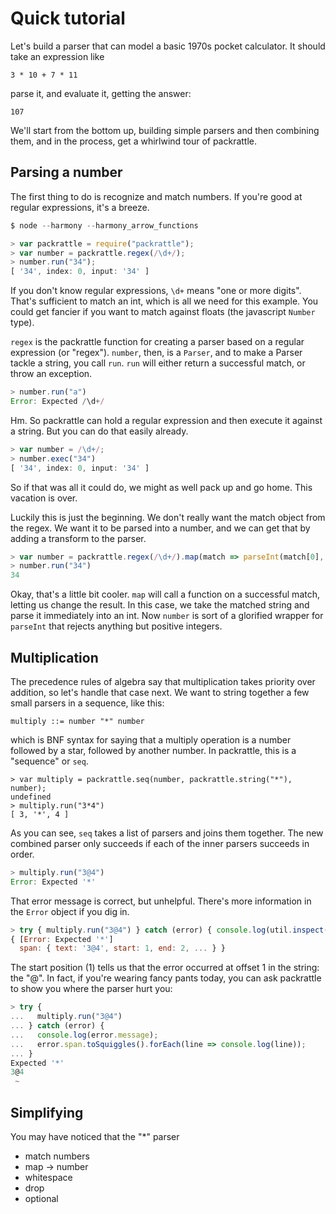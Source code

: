 # Quick tutorial

Let's build a parser that can model a basic 1970s pocket calculator. It should take an expression like

    3 * 10 + 7 * 11

parse it, and evaluate it, getting the answer:

    107

We'll start from the bottom up, building simple parsers and then combining them, and in the process, get a whirlwind tour of packrattle.


## Parsing a number

The first thing to do is recognize and match numbers. If you're good at regular expressions, it's a breeze.

```javascript
$ node --harmony --harmony_arrow_functions

> var packrattle = require("packrattle");
> var number = packrattle.regex(/\d+/);
> number.run("34");
[ '34', index: 0, input: '34' ]
```

If you don't know regular expressions, `\d+` means "one or more digits". That's sufficient to match an int, which is all we need for this example. You could get fancier if you want to match against floats (the javascript `Number` type).

`regex` is the packrattle function for creating a parser based on a regular expression (or "regex"). `number`, then, is a `Parser`, and to make a Parser tackle a string, you call `run`. `run` will either return a successful match, or throw an exception.

```javascript
> number.run("a")
Error: Expected /\d+/
```

Hm. So packrattle can hold a regular expression and then execute it against a string. But you can do that easily already.

```javascript
> var number = /\d+/;
> number.exec("34")
[ '34', index: 0, input: '34' ]
```

So if that was all it could do, we might as well pack up and go home. This vacation is over.

Luckily this is just the beginning. We don't really want the match object from the regex. We want it to be parsed into a number, and we can get that by adding a transform to the parser.

```javascript
> var number = packrattle.regex(/\d+/).map(match => parseInt(match[0], 10));
> number.run("34")
34
```

Okay, that's a little bit cooler. `map` will call a function on a successful match, letting us change the result. In this case, we take the matched string and parse it immediately into an int. Now `number` is sort of a glorified wrapper for `parseInt` that rejects anything but positive integers.


## Multiplication

The precedence rules of algebra say that multiplication takes priority over addition, so let's handle that case next. We want to string together a few small parsers in a sequence, like this:

```
multiply ::= number "*" number
```

which is BNF syntax for saying that a multiply operation is a number followed by a star, followed by another number. In packrattle, this is a "sequence" or `seq`.

```
> var multiply = packrattle.seq(number, packrattle.string("*"), number);
undefined
> multiply.run("3*4")
[ 3, '*', 4 ]
```

As you can see, `seq` takes a list of parsers and joins them together. The new combined parser only succeeds if each of the inner parsers succeeds in order.

```javascript
> multiply.run("3@4")
Error: Expected '*'
```

That error message is correct, but unhelpful. There's more information in the `Error` object if you dig in.

```javascript
> try { multiply.run("3@4") } catch (error) { console.log(util.inspect(error)) }
{ [Error: Expected '*']
  span: { text: '3@4', start: 1, end: 2, ... } }
```

The start position (1) tells us that the error occurred at offset 1 in the string: the "@". In fact, if you're wearing fancy pants today, you can ask packrattle to show you where the parser hurt you:

```javascript
> try {
...   multiply.run("3@4")
... } catch (error) {
...   console.log(error.message);
...   error.span.toSquiggles().forEach(line => console.log(line));
... }
Expected '*'
3@4
 ~
```


## Simplifying

You may have noticed that the "\*" parser

- match numbers
- map -> number
- whitespace
- drop
- optional
